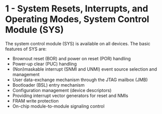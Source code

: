 # 1 - System Resets, Interrupts, and Operating Modes, System Control Module (SYS)

The system control module (SYS) is available on all devices. The basic features of SYS are:

- Brownout reset (BOR) and power on reset (POR) handling
- Power-up clear (PUC) handling
- (Non)maskable interrupt (SNMI and UNMI) event source selection and management
- User data-exchange mechanism through the JTAG mailbox (JMB)
- Bootloader (BSL) entry mechanism
- Configuration management (device descriptors)
- Providing interrupt vector generators for reset and NMIs
- FRAM write protection
- On-chip module-to-module signaling control

